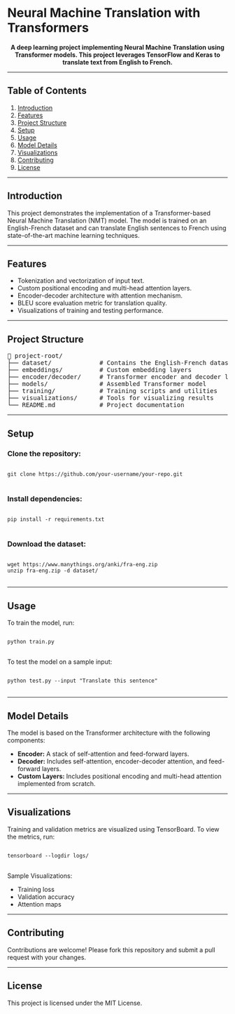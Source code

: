 <h1>Neural Machine Translation with Transformers</h1>

<p align="center">
    <b>A deep learning project implementing Neural Machine Translation using Transformer models. This project leverages TensorFlow and Keras to translate text from English to French.</b>
</p>

<hr>

<h2>Table of Contents</h2>

<ol>
    <li><a href="#introduction">Introduction</a></li>
    <li><a href="#features">Features</a></li>
    <li><a href="#project-structure">Project Structure</a></li>
    <li><a href="#setup">Setup</a></li>
    <li><a href="#usage">Usage</a></li>
    <li><a href="#model-details">Model Details</a></li>
    <li><a href="#visualizations">Visualizations</a></li>
    <li><a href="#contributing">Contributing</a></li>
    <li><a href="#license">License</a></li>
</ol>

<hr>

<h2 id="introduction">Introduction</h2>

<p>
    This project demonstrates the implementation of a Transformer-based Neural Machine Translation (NMT) model. The model is trained on an English-French dataset and can translate English sentences to French using state-of-the-art machine learning techniques.
</p>

<hr>

<h2 id="features">Features</h2>

<ul>
    <li>Tokenization and vectorization of input text.</li>
    <li>Custom positional encoding and multi-head attention layers.</li>
    <li>Encoder-decoder architecture with attention mechanism.</li>
    <li>BLEU score evaluation metric for translation quality.</li>
    <li>Visualizations of training and testing performance.</li>
</ul>

<hr>

<h2 id="project-structure">Project Structure</h2>

<pre>
📂 project-root/
├── dataset/             # Contains the English-French dataset
├── embeddings/          # Custom embedding layers
├── encoder/decoder/     # Transformer encoder and decoder layers
├── models/              # Assembled Transformer model
├── training/            # Training scripts and utilities
├── visualizations/      # Tools for visualizing results
└── README.md            # Project documentation
</pre>

<hr>

<h2 id="setup">Setup</h2>

<h3>Clone the repository:</h3>

<pre>
<code>
git clone https://github.com/your-username/your-repo.git
</code>
</pre>

<h3>Install dependencies:</h3>

<pre>
<code>
pip install -r requirements.txt
</code>
</pre>

<h3>Download the dataset:</h3>

<pre>
<code>
wget https://www.manythings.org/anki/fra-eng.zip
unzip fra-eng.zip -d dataset/
</code>
</pre>

<hr>

<h2 id="usage">Usage</h2>

<p>To train the model, run:</p>
<pre>
<code>
python train.py
</code>
</pre>

<p>To test the model on a sample input:</p>
<pre>
<code>
python test.py --input "Translate this sentence"
</code>
</pre>

<hr>

<h2 id="model-details">Model Details</h2>

<p>The model is based on the Transformer architecture with the following components:</p>
<ul>
  <li><strong>Encoder:</strong> A stack of self-attention and feed-forward layers.</li>
  <li><strong>Decoder:</strong> Includes self-attention, encoder-decoder attention, and feed-forward layers.</li>
  <li><strong>Custom Layers:</strong> Includes positional encoding and multi-head attention implemented from scratch.</li>
</ul>

<hr>

<h2 id="visualizations">Visualizations</h2>

<p>Training and validation metrics are visualized using TensorBoard. To view the metrics, run:</p>
<pre>
<code>
tensorboard --logdir logs/
</code>
</pre>

<p>Sample Visualizations:</p>
<ul>
  <li>Training loss</li>
  <li>Validation accuracy</li>
  <li>Attention maps</li>
</ul>

<hr>

<h2 id="contributing">Contributing</h2>

<p>Contributions are welcome! Please fork this repository and submit a pull request with your changes.</p>

<hr>

<h2 id="license">License</h2>

<p>This project is licensed under the MIT License.</p>
